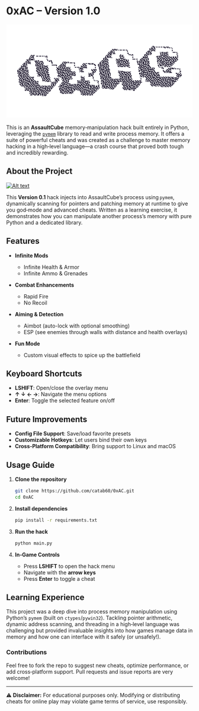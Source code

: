 # 0xAC – Version 1.0

<p align="center">  
  <img src="https://github.com/catab60/0xAC/blob/main/assets/logo.gif?raw=true", width="1000">  
</p>  

This is an **AssaultCube** memory‑manipulation hack built entirely in Python, leveraging the [`pymem`](https://github.com/Srounet/Pymem) library to read and write process memory. It offers a suite of powerful cheats and was created as a challenge to master memory hacking in a high‑level language—a crash course that proved both tough and incredibly rewarding.

## About the Project

[![Alt text](https://img.youtube.com/vi/Om8iG21hER4/0.jpg)](https://www.youtube.com/watch?v=Om8iG21hER4)

This **Version 0.1** hack injects into AssaultCube’s process using `pymem`, dynamically scanning for pointers and patching memory at runtime to give you god‑mode and advanced cheats. Written as a learning exercise, it demonstrates how you can manipulate another process’s memory with pure Python and a dedicated library.

## Features

* **Infinite Mods**

  * Infinite Health & Armor
  * Infinite Ammo & Grenades
* **Combat Enhancements**

  * Rapid Fire
  * No Recoil
* **Aiming & Detection**

  * Aimbot (auto-lock with optional smoothing)
  * ESP (see enemies through walls with distance and health overlays)
* **Fun Mode**

  * Custom visual effects to spice up the battlefield

## Keyboard Shortcuts

* **LSHIFT**: Open/close the overlay menu
* **↑ ↓ ← →**: Navigate the menu options
* **Enter**: Toggle the selected feature on/off

## Future Improvements

* **Config File Support**: Save/load favorite presets
* **Customizable Hotkeys**: Let users bind their own keys
* **Cross‑Platform Compatibility**: Bring support to Linux and macOS

## Usage Guide

1. **Clone the repository**

   ```bash
   git clone https://github.com/catab60/0xAC.git
   cd 0xAC
   ```

2. **Install dependencies**

   ```bash
   pip install -r requirements.txt  
   ```

3. **Run the hack**

   ```bash
   python main.py  
   ```

4. **In‑Game Controls**

   * Press **LSHIFT** to open the hack menu
   * Navigate with the **arrow keys**
   * Press **Enter** to toggle a cheat


## Learning Experience

This project was a deep dive into process memory manipulation using Python’s `pymem` (built on `ctypes`/`pywin32`). Tackling pointer arithmetic, dynamic address scanning, and threading in a high‑level language was challenging but provided invaluable insights into how games manage data in memory and how one can interface with it safely (or unsafely!).

### Contributions

Feel free to fork the repo to suggest new cheats, optimize performance, or add cross‑platform support. Pull requests and issue reports are very welcome!

---

⚠️ **Disclaimer:** For educational purposes only. Modifying or distributing cheats for online play may violate game terms of service, use responsibly.
